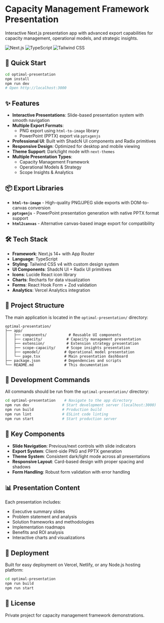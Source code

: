 # Capacity Management Framework Presentation

Interactive Next.js presentation app with advanced export capabilities for capacity management, operational models, and strategic insights.

![Next.js](https://img.shields.io/badge/Next.js-14+-black?style=flat-square&logo=next.js)
![TypeScript](https://img.shields.io/badge/TypeScript-5+-blue?style=flat-square&logo=typescript)
![Tailwind CSS](https://img.shields.io/badge/Tailwind_CSS-4+-38B2AC?style=flat-square&logo=tailwind-css)

## 🚀 Quick Start

```bash
cd optimal-presentation
npm install
npm run dev
# Open http://localhost:3000
```

## ✨ Features

- **Interactive Presentations**: Slide-based presentation system with smooth navigation
- **Multiple Export Formats**:
  - PNG export using `html-to-image` library
  - PowerPoint (PPTX) export via `pptxgenjs`
- **Professional UI**: Built with ShadcN UI components and Radix primitives
- **Responsive Design**: Optimized for desktop and mobile viewing
- **Theme Support**: Dark/light mode with `next-themes`
- **Multiple Presentation Types**:
  - Capacity Management Framework
  - Operational Models & Strategy
  - Scope Insights & Analytics

## 📦 Export Libraries

- **`html-to-image`** - High-quality PNG/JPEG slide exports with DOM-to-canvas conversion
- **`pptxgenjs`** - PowerPoint presentation generation with native PPTX format support
- **`html2canvas`** - Alternative canvas-based image export for compatibility

## 🛠️ Tech Stack

- **Framework**: Next.js 14+ with App Router
- **Language**: TypeScript
- **Styling**: Tailwind CSS v4 with custom design system
- **UI Components**: ShadcN UI + Radix UI primitives
- **Icons**: Lucide React icon library
- **Charts**: Recharts for data visualization
- **Forms**: React Hook Form + Zod validation
- **Analytics**: Vercel Analytics integration

## 📁 Project Structure

The main application is located in the `optimal-presentation/` directory:

```
optimal-presentation/
├── app/
│   ├── components/          # Reusable UI components
│   ├── capacity/           # Capacity management presentation
│   ├── extension/          # Extension strategy presentation
│   ├── scope-capacity/     # Scope insights presentation
│   ├── opmodel/           # Operational model presentation
│   └── page.tsx           # Main presentation dashboard
├── package.json           # Dependencies and scripts
└── README.md              # This documentation
```

## 🔧 Development Commands

All commands should be run from the `optimal-presentation/` directory:

```bash
cd optimal-presentation    # Navigate to the app directory
npm run dev               # Start development server (localhost:3000)
npm run build             # Production build
npm run lint              # ESLint code linting
npm run start             # Start production server
```

## 🎯 Key Components

- **Slide Navigation**: Previous/next controls with slide indicators
- **Export System**: Client-side PNG and PPTX generation
- **Theme System**: Consistent dark/light mode across all presentations
- **Responsive Layout**: Card-based design with proper spacing and shadows
- **Form Handling**: Robust form validation with error handling

## 📊 Presentation Content

Each presentation includes:
- Executive summary slides
- Problem statement and analysis
- Solution frameworks and methodologies
- Implementation roadmaps
- Benefits and ROI analysis
- Interactive charts and visualizations

## 🚀 Deployment

Built for easy deployment on Vercel, Netlify, or any Node.js hosting platform:

```bash
cd optimal-presentation
npm run build
npm run start
```

## 📄 License

Private project for capacity management framework demonstrations.
